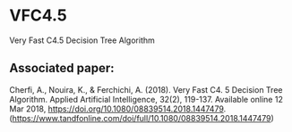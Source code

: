 # VFC4.5
Very Fast C4.5 Decision Tree Algorithm

## Associated paper:
Cherfi, A., Nouira, K., & Ferchichi, A. (2018). Very Fast C4. 5 Decision Tree Algorithm. Applied Artificial Intelligence, 32(2), 119-137. Available online 12 Mar 2018, https://doi.org/10.1080/08839514.2018.1447479. (https://www.tandfonline.com/doi/full/10.1080/08839514.2018.1447479)

